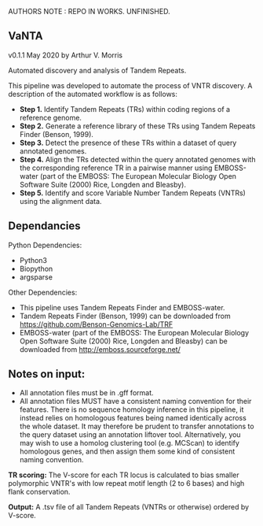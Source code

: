 AUTHORS NOTE : REPO IN WORKS. UNFINISHED.

VaNTA
-----
v0.1.1 May 2020 by Arthur V. Morris

Automated discovery and analysis of Tandem Repeats.

This pipeline was developed to automate the process of VNTR discovery. A description of the automated workflow is as follows:

- **Step 1.** Identify Tandem Repeats (TRs) within coding regions of a reference genome.
- **Step 2.** Generate a reference library of these TRs using Tandem Repeats Finder (Benson, 1999).
- **Step 3.** Detect the presence of these TRs within a dataset of query annotated genomes.
- **Step 4.** Align the TRs detected within the query annotated genomes with the corresponding reference TR in a pairwise  manner using EMBOSS-water (part of the EMBOSS: The European Molecular Biology Open Software Suite (2000) Rice, Longden and Bleasby).
- **Step 5.** Identify and score Variable Number Tandem Repeats (VNTRs) using the alignment data.

Dependancies
---------------------
Python Dependencies:
- Python3
- Biopython
- argsparse

Other Dependencies:
- This pipeline uses Tandem Repeats Finder and EMBOSS-water.
- Tandem Repeats Finder (Benson, 1999) can be downloaded from https://github.com/Benson-Genomics-Lab/TRF
- EMBOSS-water (part of the EMBOSS: The European Molecular Biology Open Software Suite (2000) Rice, Longden and Bleasby) can be downloaded from http://emboss.sourceforge.net/
    
Notes on input:
---------------
- All annotation files must be in .gff format.
- All annotation files MUST have a consistent naming convention for their features. There is no sequence homology inference in this pipeline, it instead relies on homologous features being named identically across the whole dataset. It may therefore be prudent to transfer annotations to the query dataset using an annotation liftover tool. Alternatively, you may wish to use a homolog clustering tool (e.g. MCScan) to identify homologous genes, and then assign them some kind of consistent naming convention.

**TR scoring:**
The V-score for each TR locus is calculated to bias smaller polymorphic VNTR's with low repeat motif length (2 to 6 bases) and high flank conservation.

**Output:**
A .tsv file of all Tandem Repeats (VNTRs or otherwise) ordered by V-score.
